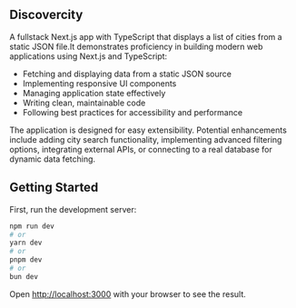 ## Discovercity

A fullstack Next.js app with TypeScript that displays a list of cities from a static JSON file.It demonstrates proficiency in building modern web applications using Next.js and TypeScript:

- Fetching and displaying data from a static JSON source
- Implementing responsive UI components
- Managing application state effectively
- Writing clean, maintainable code
- Following best practices for accessibility and performance

The application is designed for easy extensibility. Potential enhancements include adding city search functionality, implementing advanced filtering options, integrating external APIs, or connecting to a real database for dynamic data fetching.



## Getting Started

First, run the development server:

```bash
npm run dev
# or
yarn dev
# or
pnpm dev
# or
bun dev
```

Open [http://localhost:3000](http://localhost:3000) with your browser to see the result.